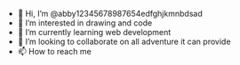 
- 👋 Hi, I’m @abby12345678987654edfghjkmnbdsad
- 👀 I’m interested in drawing and code
- 🌱 I’m currently learning web development
- 💞️ I’m looking to collaborate on all adventure it can provide
- 📫 How to reach me 

<!---
abby12345678987654edfghjkmnbdsad/abby12345678987654edfghjkmnbdsad is a ✨ special ✨ repository because its `README.md` (this file) appears on your GitHub profile.
You can click the Preview link to take a look at your changes.
--->
